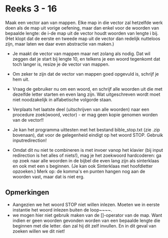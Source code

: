 # Reeks 3 - 16
Maak een vector aan van mappen. Elke map in die vector zal hetzelfde werk doen als de map uit vorige oefening, maar dan 
enkel voor de woorden van bepaalde lengte: de i-de map uit de vector houdt woorden van lengte i bij. (Het klopt dat de 
eerste en tweede map uit de vector dan redelijk nutteloos zijn, maar laten we daar even abstractie van maken.)

- Je maakt de vector van mappen maar net zolang als nodig. Dat wil zeggen dat je start bij lengte 10, en telkens je een 
  woord tegenkomt dat toch langer is, resize je de vector van mappen.


- Om zeker te zijn dat de vector van mappen goed opgevuld is, schrijf je hem uit.


- Vraag de gebruiker nu om een woord, en schrijf alle woorden uit die met dezelfde letter starten en even lang zijn. Wat 
  uitgeschreven wordt moet niet noodzakelijk in alfabetische volgorde staan.


- Verplaats het laatste deel (uitschrijven van alle woorden) naar een procedure zoek(woord, vector) - er mag geen kopie 
  genomen worden van de vector!!


- Je kan het programma uittesten met het bestand bible_stop.txt (zie .zip bovenaan), dat voor de gelegenheid eindigt op 
  het woord STOP. Gebruik inputredirection!


- Omdat dit nu niet te combineren is met invoer vanop het klavier (bij input redirection is het alles of niets!), mag je
  het zoekwoord hardcoderen: ga op zoek naar alle woorden in de bijbel die even lang zijn als sinterklaas en ook met een 
  s beginnen. (Je kan ook Sinterklaas met hoofdletter opzoeken.) Merk op: de komma's en punten hangen nog aan de woorden 
  vast, maar dat is niet erg.

## Opmerkingen
- Aangezien we het woord STOP niet willen inlezen. Moeten we in eerste instantie het woord inlezen buiten de loop~~~~.
- we mogen hier niet gebruik maken van de []-operator van de map. Want indien er geen woorden gevonden worden van een bepaalde lengte
die beginnen met die letter. dan zal hij dit zelf invullen. En in dit geval van zoeken willen we dit niet!
  
